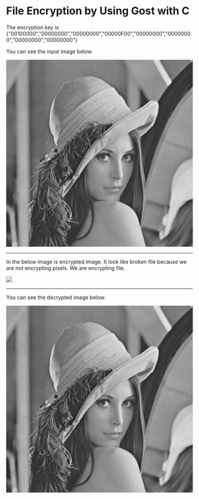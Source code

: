 # File Encryption by Using Gost with C

The encryption key is {"00100000","00000000","00000000","00000F00","00000000","00000000","00000000","00000000"}

You can see the input image below.

<img src="/resources/image_input.bmp?raw=true"/>

---

In the below image is encrypted image. It look like broken file because we are not encrypting pixels. We are encrypting file.

<img src="/resources/image_encrypted.bmp?raw=true"/>

---

You can see the decrypted image below.

<img src="/resources/image_out.bmp?raw=true"/>
